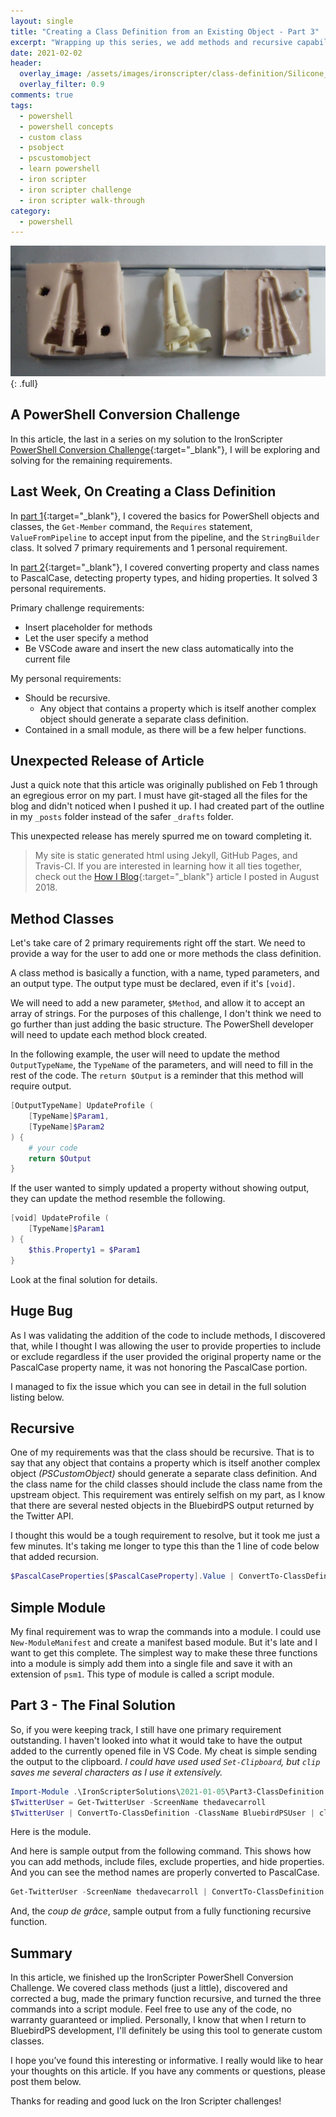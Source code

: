 ```yaml
---
layout: single
title: "Creating a Class Definition from an Existing Object - Part 3"
excerpt: "Wrapping up this series, we add methods and recursive capability to the ConvertTo-ClassDefinition function for this Iron Scripter challenge walk-through."
date: 2021-02-02
header:
  overlay_image: /assets/images/ironscripter/class-definition/Silicone_mold_resin_cast_figure.jpg
  overlay_filter: 0.9
comments: true
tags:
  - powershell
  - powershell concepts
  - custom class
  - psobject
  - pscustomobject
  - learn powershell
  - iron scripter
  - iron scripter challenge
  - iron scripter walk-through
category:
  - powershell
---
```


![Image Text](/assets/images/ironscripter/class-definition/Silicone_mold_resin_cast_figure.jpg)
{: .full}

## A PowerShell Conversion Challenge

In this article, the last in a series on my solution to the IronScripter [PowerShell Conversion Challenge][IronScripterChallenge]{:target="_blank"},
I will be exploring and solving for the remaining requirements.

## Last Week, On Creating a Class Definition

In [part 1][SolutionPart1]{:target="_blank"}, I covered the basics for PowerShell objects and classes,
the `Get-Member` command, the `Requires` statement, `ValueFromPipeline` to accept input from the pipeline, and the `StringBuilder` class.
It solved 7 primary requirements and 1 personal requirement.

In [part 2][SolutionPart2]{:target="_blank"}, I covered converting property and class names to PascalCase, detecting property types, and hiding properties.
It solved 3 personal requirements.

Primary challenge requirements:

- Insert placeholder for methods
- Let the user specify a method
- Be VSCode aware and insert the new class automatically into the current file

My personal requirements:

- Should be recursive.
  - Any object that contains a property which is itself another complex object should generate a separate class definition.
- Contained in a small module, as there will be a few helper functions.

[SolutionPart1]: https://powershell.anovelidea.org/powershell/creating-class-definition-from-object-part-1/
[SolutionPart2]: https://powershell.anovelidea.org/powershell/creating-class-definition-from-object-part-2/
[IronScripterChallenge]: https://ironscripter.us/a-powershell-conversion-challenge/

## Unexpected Release of Article

Just a quick note that this article was originally published on Feb 1 through an egregious error on my part.
I must have git-staged all the files for the blog and didn't noticed when I pushed it up.
I had created part of the outline in my `_posts` folder instead of the safer `_drafts` folder.

This unexpected release has merely spurred me on toward completing it.

> My site is static generated html using Jekyll, GitHub Pages, and Travis-CI.
> If you are interested in learning how it all ties together, check out the [How I Blog][HowIBlog]{:target="_blank"} article I posted in August 2018.

[HowIBlog]: https://powershell.anovelidea.org/blog/how-i-blog/

## Method Classes

Let's take care of 2 primary requirements right off the start.
We need to provide a way for the user to add one or more methods the class definition.

A class method is basically a function, with a name, typed parameters, and an output type.
The output type must be declared, even if it's `[void]`.

We will need to add a new parameter, `$Method`, and allow it to accept an array of strings.
For the purposes of this challenge, I don't think we need to go further than just adding the basic structure.
The PowerShell developer will need to update each method block created.

In the following example, the user will need to update the method `OutputTypeName`, the `TypeName` of the parameters, and will need to fill in the rest of the code.
The `return $Output` is a reminder that this method will require output.

```powershell
[OutputTypeName] UpdateProfile (
    [TypeName]$Param1,
    [TypeName]$Param2
) {
    # your code
    return $Output
}
```

If the user wanted to simply updated a property without showing output, they can update the method resemble the following.

```powershell
[void] UpdateProfile (
    [TypeName]$Param1
) {
    $this.Property1 = $Param1
}
```

Look at the final solution for details.

## Huge Bug

As I was validating the addition of the code to include methods, I discovered that,
while I thought I was allowing the user to provide properties to include or exclude regardless if the user provided the original property name or the PascalCase property name,
it was not honoring the PascalCase portion.

I managed to fix the issue which you can see in detail in the full solution listing below.

## Recursive

One of my requirements was that the class should be recursive.
That is to say that any object that contains a property which is itself another complex object *(PSCustomObject)* should generate a separate class definition.
And the class name for the child classes should include the class name from the upstream object.
This requirement was entirely selfish on my part, as I know that there are several nested objects in the BluebirdPS output returned by the Twitter API.

I thought this would be a tough requirement to resolve, but it took me just a few minutes.
It's taking me longer to type this than the 1 line of code below that added recursion.

```powershell
$PascalCaseProperties[$PascalCaseProperty].Value | ConvertTo-ClassDefinition -ClassName "$BaseClassName$PascalCaseProperty"
```

## Simple Module

My final requirement was to wrap the commands into a module.
I could use `New-ModuleManifest` and create a manifest based module.
But it's late and I want to get this complete.
The simplest way to make these three functions into a module is simply add them into a single file and save it with an extension of `psm1`.
This type of module is called a script module.

## Part 3 - The Final Solution

So, if you were keeping track, I still have one primary requirement outstanding.
I haven't looked into what it would take to have the output added to the currently opened file in VS Code.
My cheat is simple sending the output to the clipboard.
*I could have used used `Set-Clipboard`, but `clip` saves me several characters as I use it extensively.*

```powershell
Import-Module .\IronScripterSolutions\2021-01-05\Part3-ClassDefinition.psm1
$TwitterUser = Get-TwitterUser -ScreenName thedavecarroll
$TwitterUser | ConvertTo-ClassDefinition -ClassName BluebirdPSUser | clip
```

Here is the module.

<script src="https://gist.github.com/thedavecarroll/a0db4e3b3c97941ddf11e161288408d7.js?file=Part3-ClassDefinition.psm1"></script>

And here is sample output from the following command.
This shows how you can add methods, include files, exclude properties, and hide properties.
And you can see the method names are properly converted to PascalCase.

```powershell
Get-TwitterUser -ScreenName thedavecarroll | ConvertTo-ClassDefinition -ClassName BluebirdPSUser -Method UpDate-proFile,Set_Location -IncludeProperty Id,ScreenName,DefaultProfile,Location,Lang,Id_str -ExcludeProperty Lang -HiddenProperty id_str
```

<script src="https://gist.github.com/thedavecarroll/a0db4e3b3c97941ddf11e161288408d7.js?file=Part3-BluebirdPSUserClass-AddMethods.ps1"></script>

And, the *coup de grâce*, sample output from a fully functioning recursive function.

<script src="https://gist.github.com/thedavecarroll/a0db4e3b3c97941ddf11e161288408d7.js?file=Part3-BluebirdPSUserClass-Recursive.ps1"></script>

## Summary

In this article, we finished up the IronScripter PowerShell Conversion Challenge.
We covered class methods (just a little), discovered and corrected a bug, made the primary function recursive, and turned the three commands into a script module.
Feel free to use any of the code, no warranty guaranteed or implied.
Personally, I know that when I return to BluebirdPS development, I'll definitely be using this tool to generate custom classes.

I hope you’ve found this interesting or informative.
I really would like to hear your thoughts on this article.
If you have any comments or questions, please post them below.

Thanks for reading and good luck on the Iron Scripter challenges!
